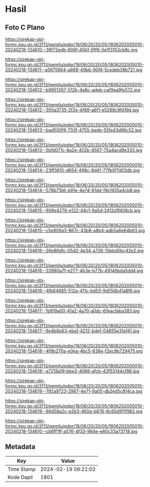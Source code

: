 # Hasil

## Foto C Plano

https://sirekap-obj-formc.kpu.go.id/2f13/pemilu/pdpr/18/06/20/20/05/1806202005010-20240218-134610--39f72edb-606f-45b1-91f6-0e1f3153cb8c.jpg

https://sirekap-obj-formc.kpu.go.id/2f13/pemilu/pdpr/18/06/20/20/05/1806202005010-20240218-134611--a5675664-a668-49bb-90f4-5cedeb38b721.jpg

https://sirekap-obj-formc.kpu.go.id/2f13/pemilu/pdpr/18/06/20/20/05/1806202005010-20240218-134612--b9951297-512b-4e8c-adeb-caf9ea9fe572.jpg

https://sirekap-obj-formc.kpu.go.id/2f13/pemilu/pdpr/18/06/20/20/05/1806202005010-20240218-134612--350a3735-2f2e-4f69-a6f1-e5268c9fd19d.jpg

https://sirekap-obj-formc.kpu.go.id/2f13/pemilu/pdpr/18/06/20/20/05/1806202005010-20240218-134613--bad500f9-733f-4755-bede-55fa43d96c52.jpg

https://sirekap-obj-formc.kpu.go.id/2f13/pemilu/pdpr/18/06/20/20/05/1806202005010-20240218-134613--5bfd071c-8a2e-402b-8567-75a4acd9e333.jpg

https://sirekap-obj-formc.kpu.go.id/2f13/pemilu/pdpr/18/06/20/20/05/1806202005010-20240218-134614--23ff3810-d654-498c-9d41-77fb0f7d03db.jpg

https://sirekap-obj-formc.kpu.go.id/2f13/pemilu/pdpr/18/06/20/20/05/1806202005010-20240218-134614--578b71b6-b91e-4e74-81dd-f9cf455a4cb8.jpg

https://sirekap-obj-formc.kpu.go.id/2f13/pemilu/pdpr/18/06/20/20/05/1806202005010-20240218-134615--908e4278-e122-44c1-9a5d-2412d1f408cb.jpg

https://sirekap-obj-formc.kpu.go.id/2f13/pemilu/pdpr/18/06/20/20/05/1806202005010-20240218-134615--c5e809a3-867c-43b8-a8b4-adb5a6e64b63.jpg

https://sirekap-obj-formc.kpu.go.id/2f13/pemilu/pdpr/18/06/20/20/05/1806202005010-20240218-134616--26e86dfc-05d2-4e34-a726-7debd0bc42e2.jpg

https://sirekap-obj-formc.kpu.go.id/2f13/pemilu/pdpr/18/06/20/20/05/1806202005010-20240218-134616--33980a7f-e277-4b3e-b77b-49146bda5dd4.jpg

https://sirekap-obj-formc.kpu.go.id/2f13/pemilu/pdpr/18/06/20/20/05/1806202005010-20240218-134616--4fb64685-512a-411c-bd53-9d556b41a8f6.jpg

https://sirekap-obj-formc.kpu.go.id/2f13/pemilu/pdpr/18/06/20/20/05/1806202005010-20240218-134617--1b819a00-41a2-4a70-a0dc-61eacfaba383.jpg

https://sirekap-obj-formc.kpu.go.id/2f13/pemilu/pdpr/18/06/20/20/05/1806202005010-20240218-134617--9e4b8e63-eba1-4212-bdef-04855e31ef41.jpg

https://sirekap-obj-formc.kpu.go.id/2f13/pemilu/pdpr/18/06/20/20/05/1806202005010-20240218-134618--4f9b270a-e0ea-4bc5-839e-f2ec9b729475.jpg

https://sirekap-obj-formc.kpu.go.id/2f13/pemilu/pdpr/18/06/20/20/05/1806202005010-20240218-134618--a7218a19-bbe3-4066-afcb-42f53144cf86.jpg

https://sirekap-obj-formc.kpu.go.id/2f13/pemilu/pdpr/18/06/20/20/05/1806202005010-20240218-134619--792a9723-2967-4e71-9a05-db2ed5c814ca.jpg

https://sirekap-obj-formc.kpu.go.id/2f13/pemilu/pdpr/18/06/20/20/05/1806202005010-20240218-134619--86d58a2c-e2b3-460a-b876-8c65d911f982.jpg

https://sirekap-obj-formc.kpu.go.id/2f13/pemilu/pdpr/18/06/20/20/05/1806202005010-20240218-134610--cb6ff1ff-a576-4f33-984e-e80c33a73718.jpg


## Metadata

| Key        | Value               |
| ---------- | ------------------- |
| Time Stamp | 2024-02-19 06:21:02 |
| Kode Dapil | 1801                |



